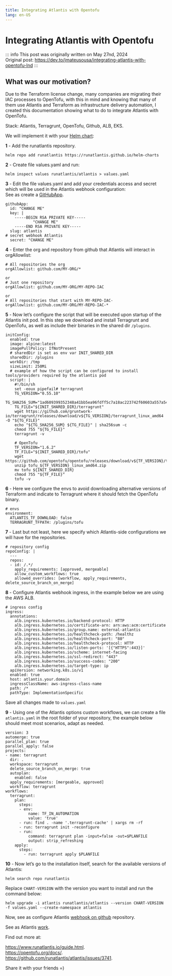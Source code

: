 ```yaml
---
title: Integrating Atlantis with Opentofu
lang: en-US
---
```


# Integrating Atlantis with Opentofu

::: info
This post was originally written on May 27nd, 2024  
Original post: <https://dev.to/jmateusousa/integrating-atlantis-with-opentofu-lnd>
:::

## What was our motivation?

Due to the Terraform license change, many companies are migrating their IAC processes to OpenTofu, with this in mind and knowing that many of them use Atlantis and Terraform as infrastructure delivery automation, I created this documentation showing what to do to integrate Atlantis with OpenTofu.  

Stack: Atlantis, Terragrunt, OpenTofu, Github, ALB, EKS.  

We will implement it with your [Helm chart](https://www.runatlantis.io/docs/deployment.html#kubernetes-helm-chart):

**1** - Add the runatlantis repository.
```
helm repo add runatlantis https://runatlantis.github.io/helm-charts
```
**2** - Create file values.yaml and run:
```
helm inspect values runatlantis/atlantis > values.yaml
```
**3** - Edit the file values.yaml and add your credentials access and secret which will be used in the Atlantis webhook configuration:  
See as create a [GitHubApp](https://docs.github.com/pt/apps/creating-github-apps/about-creating-github-apps).

```
githubApp:
  id: "CHANGE ME"
  key: |
    -----BEGIN RSA PRIVATE KEY-----    
            "CHANGE ME"
    -----END RSA PRIVATE KEY-----
  slug: atlantis
# secret webhook Atlantis  
  secret: "CHANGE ME"
```
**4** - Enter the org and repository from github that Atlantis will interact in orgAllowlist:
```
# All repositories the org
orgAllowlist: github.com/MY-ORG/*

or
# Just one repository
orgAllowlist: github.com/MY-ORG/MY-REPO-IAC

or
# All repositories that start with MY-REPO-IAC-
orgAllowlist: github.com/MY-ORG/MY-REPO-IAC-*
```
**5** - Now let’s configure the script that will be executed upon startup of the Atlantis init pod. In this step we download and install Terragrunt and OpenTofu, as well as include their binaries in the shared dir ```/plugins```.
```
initConfig:
  enabled: true
  image: alpine:latest
  imagePullPolicy: IfNotPresent
  # sharedDir is set as env var INIT_SHARED_DIR
  sharedDir: /plugins
  workDir: /tmp
  sizeLimit: 250Mi
  # example of how the script can be configured to install tools/providers required by the atlantis pod
  script: |
    #!/bin/sh
    set -eoux pipefail# terragrunt
    TG_VERSION="0.55.10"
    TG_SHA256_SUM="1ad609399352348a41bb5ea96fdff5c7a18ac223742f60603a557a54fc8c6cff"
    TG_FILE="${INIT_SHARED_DIR}/terragrunt"
    wget https://github.com/gruntwork-io/terragrunt/releases/download/v${TG_VERSION}/terragrunt_linux_amd64 -O "${TG_FILE}"
    echo "${TG_SHA256_SUM} ${TG_FILE}" | sha256sum -c
    chmod 755 "${TG_FILE}"
    terragrunt -v

    # OpenTofu
    TF_VERSION="1.6.2"
    TF_FILE="${INIT_SHARED_DIR}/tofu"
    wget https://github.com/opentofu/opentofu/releases/download/v${TF_VERSION}/tofu_${TF_VERSION}_linux_amd64.zip
    unzip tofu_${TF_VERSION}_linux_amd64.zip
    mv tofu ${INIT_SHARED_DIR}
    chmod 755 "${TF_FILE}"
    tofu -v
```
**6** - Here we configure the envs to avoid downloading alternative versions of Terraform and indicate to Terragrunt where it should fetch the OpenTofu binary.
```
# envs
environment: 
  ATLANTIS_TF_DOWNLOAD: false
  TERRAGRUNT_TFPATH: /plugins/tofu
```
**7** - Last but not least, here we specify which Atlantis-side configurations we will have for the repositories.
```
# repository config
repoConfig: |
  ---
  repos:
  - id: /.*/
    apply_requirements: [approved, mergeable]
    allow_custom_workflows: true
    allowed_overrides: [workflow, apply_requirements, delete_source_branch_on_merge]
```
**8** - Configure Atlantis webhook ingress, in the example below we are using the AWS ALB.
```
# ingress config
ingress:
  annotations:
    alb.ingress.kubernetes.io/backend-protocol: HTTP
    alb.ingress.kubernetes.io/certificate-arn: arn:aws:acm:certificate
    alb.ingress.kubernetes.io/group.name: external-atlantis
    alb.ingress.kubernetes.io/healthcheck-path: /healthz
    alb.ingress.kubernetes.io/healthcheck-port: "80"
    alb.ingress.kubernetes.io/healthcheck-protocol: HTTP
    alb.ingress.kubernetes.io/listen-ports: '[{"HTTPS":443}]'
    alb.ingress.kubernetes.io/scheme: internet-facing
    alb.ingress.kubernetes.io/ssl-redirect: "443"
    alb.ingress.kubernetes.io/success-codes: "200"
    alb.ingress.kubernetes.io/target-type: ip
  apiVersion: networking.k8s.io/v1
  enabled: true
  host: atlantis.your.domain
  ingressClassName: aws-ingress-class-name
  path: /*
  pathType: ImplementationSpecific
```
Save all changes made to ```values.yaml```

**9** - Using one of the Atlantis options custom workflows, we can create a file ```atlantis.yaml``` in the root folder of your repository, the example below should meet most scenarios, adapt as needed.
```
version: 3
automerge: true
parallel_plan: true
parallel_apply: false
projects:
- name: terragrunt
  dir: .
  workspace: terragrunt
  delete_source_branch_on_merge: true
  autoplan:
    enabled: false
  apply_requirements: [mergeable, approved]
  workflow: terragrunt
workflows:
  terragrunt:
    plan:
      steps:
      - env:
          name: TF_IN_AUTOMATION
          value: 'true'
      - run: find . -name '.terragrunt-cache' | xargs rm -rf
      - run: terragrunt init -reconfigure
      - run:
          command: terragrunt plan -input=false -out=$PLANFILE
          output: strip_refreshing
    apply:  
      steps:      
        - run: terragrunt apply $PLANFILE
```
**10** - Now let’s go to the installation itself, search for the available versions of Atlantis:
```
helm search repo runatlantis
```
Replace ```CHART-VERSION``` with the version you want to install and run the command below:

```
helm upgrade -i atlantis runatlantis/atlantis --version CHART-VERSION -f values.yaml --create-namespace atlantis
```

Now, see as configure Atlantis [webhook on github](https://www.runatlantis.io/docs/configuring-webhooks.html?source=post_page-----85ca0fbe45e5--------------------------------#github-github-enterprise) repository.

See as Atlantis [work](https://www.runatlantis.io/docs/using-atlantis.html?source=post_page-----85ca0fbe45e5--------------------------------).

Find out more at:

https://www.runatlantis.io/guide.html.  
https://opentofu.org/docs/.  
https://github.com/runatlantis/atlantis/issues/3741. 

Share it with your friends =)